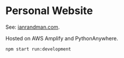 # Personal Website

See: [ianrandman.com](https://ianrandman.com).

Hosted on AWS Amplify and PythonAnywhere.

`npm start run:development`
